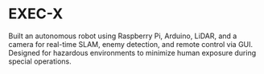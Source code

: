 # EXEC-X
Built an autonomous robot using Raspberry Pi, Arduino, LiDAR, and a camera for real-time SLAM, enemy detection, and remote control via GUI. Designed for hazardous environments to minimize human exposure during special operations.
